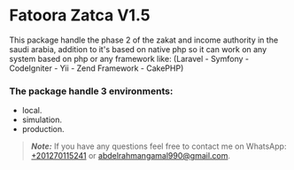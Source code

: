 # Fatoora Zatca V1.5

This package handle the phase 2 of the zakat and income authority in the saudi arabia, addition to it's based on native php so it can work on any system based on php or any framework like: (Laravel - Symfony - CodeIgniter - Yii - Zend Framework - CakePHP) 

### The package handle 3 environments:
- local.
- simulation.
- production.

> **_Note:_** If you have any questions feel free to contact me on WhatsApp: [+201270115241](https://wa.me/201270115241) or [abdelrahmangamal990@gmail.com](mailto:abdelrahmangamal990@gmail.com).

